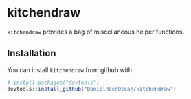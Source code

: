 
<!-- README.md is generated from README.Rmd. Please edit that file -->
kitchendraw
===========

`kitchendraw` provides a bag of miscellaneous helper functions.

Installation
------------

You can install `kitchendraw` from github with:

``` r
# install.packages("devtools")
devtools::install_github("DanielReedOcean/kitchendraw")
```
